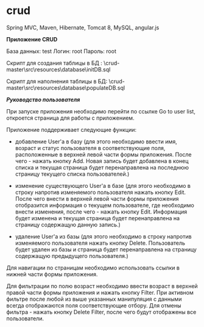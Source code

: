 # crud
Spring MVC, Maven, Hibernate, Tomcat 8, MySQL, angular.js

************Приложение CRUD************

База данных: test
Логин: 	     root
Пароль:      root

Скрипт для создания таблицы в БД  : \crud-master\src\resources\database\initDB.sql

Скрипт для наполнения таблицы в БД: \crud-master\src\resources\database\populateDB.sql


***********Руководство пользователя***********

При запуске приложения необходимо перейти по ссылке Go to user list, откроется страница для работы с приложением.

Приложение поддерживает следующие функции:
 - добавление User'a в базу (для этого необходимо ввести имя, возраст и статус пользователя в соответствующие поля, расположенные в верхней левой части формы приложения. После чего - нажать кнопку Add. Новая запись будет добавлена в конец списка и текущая страница будет перенаправлена на последнюю страницу текущего списка пользователей.)
	
 - изменение существующего User'a в базе (для этого необходимо в строку напротив изменяемого пользователя нажать кнопку Edit. После чего внести в верхней левой части формы приложения отобразится информация о текущем пользователе, где необходимо внести изменения, после чего - нажать кнопку Edit. Информация будет изменена и текущая страница будет перенаправлена на страницу содержащую данную запись.)

- удаление User'a из базы (для этого необходимо в строку напротив изменяемого пользователя нажать кнопку Delete. Пользователь будет удален из базы и страница будет перенаправлена на страницу содержащую предыдущего пользователя.)

Для навигации по страницам необходимо использовать ссылки в нижней части формы приложения.

Для фильтрации по полю возраст необходимо ввести возраст в верхней правой части формы приложения и нажать кнопку Filter.
При активном фильтре после любой из выше указанных манипуляция с данными всегда отображаются поля соответствующие отбору.
Для отмены фильтра - нажать кнопку Delete Filter, после чего будут отображены все пользователи.



